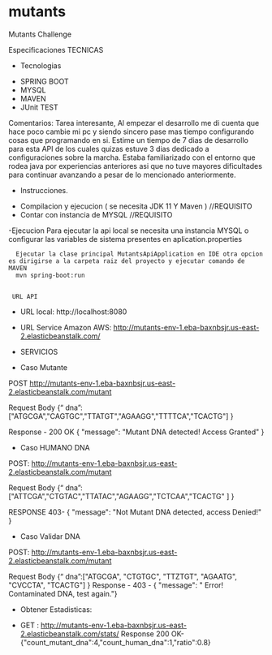 # mutants
Mutants Challenge

Especificaciones TECNICAS
 - Tecnologias
 * SPRING BOOT
 * MYSQL
 * MAVEN
 * JUnit TEST
 
 
 Comentarios:
  Tarea interesante, Al empezar el desarrollo me di cuenta que hace poco cambie mi pc y siendo sincero pase mas tiempo configurando cosas que programando en si. Estime un tiempo de 7 dias de desarrollo para esta API de los cuales quizas estuve 3 dias dedicado a configuraciones sobre la marcha. Estaba familiarizado con el entorno que rodea java
  por experiencias anteriores asi que no tuve mayores dificultades para continuar avanzando a pesar de lo mencionado anteriormente. 
  
  
  
  - Instrucciones. 
  * Compilacion y ejecucion ( se necesita JDK 11 Y Maven ) //REQUISITO
  * Contar con instancia de MYSQL //REQUISITO 
  
  -Ejecucion
      Para ejecutar la api local se necesita una instancia MYSQL o configurar las variables de sistema presentes en aplication.properties
  
      Ejecutar la clase principal MutantsApiApplication en IDE otra opcion es dirigirse a la carpeta raiz del proyecto y ejecutar comando de MAVEN
      mvn spring-boot:run
      
      
     URL API
* URL local: http://localhost:8080

* URL Service Amazon AWS:  http://mutants-env-1.eba-baxnbsjr.us-east-2.elasticbeanstalk.com/


- SERVICIOS

* Caso Mutante 

POST http://mutants-env-1.eba-baxnbsjr.us-east-2.elasticbeanstalk.com/mutant

Request Body {“
dna”:["ATGCGA","CAGTGC","TTATGT","AGAAGG","TTTTCA","TCACTG"]
}


Response  - 200 OK
{
"message": "Mutant DNA detected! Access Granted"
}


* Caso HUMANO DNA

POST: http://mutants-env-1.eba-baxnbsjr.us-east-2.elasticbeanstalk.com/mutant

Request Body {“
dna”:["ATTCGA","CTGTAC","TTATAC","AGAAGG","TCTCAA","TCACTG" ]
}

RESPONSE 403- 
{
    "message": "Not Mutant DNA detected, access Denied!"
}

 * Caso Validar DNA

POST: http://mutants-env-1.eba-baxnbsjr.us-east-2.elasticbeanstalk.com/mutant

Request Body {“
dna”:["ATGCGA", "CTGTGC", "TTZTGT", "AGAATG", "CVCCTA", "TCACTG"]
}
     Response  - 403 -  {
    "message": "
Error! Contaminated DNA, test again."}



- Obtener Estadisticas:

* GET : http://mutants-env-1.eba-baxnbsjr.us-east-2.elasticbeanstalk.com/stats/
Response 200 OK- 
{"count_mutant_dna":4,"count_human_dna":1,"ratio":0.8}




  
